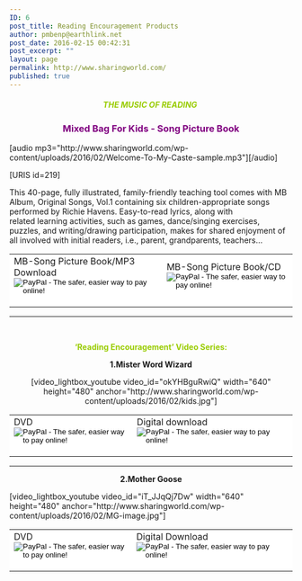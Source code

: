 ```yaml
---
ID: 6
post_title: Reading Encouragement Products
author: pmbenp@earthlink.net
post_date: 2016-02-15 00:42:31
post_excerpt: ""
layout: page
permalink: http://www.sharingworld.com/
published: true
---
```

<h5 style="text-align: center;"><span style="color: #99cc00;">THE<strong> MUSIC OF READING </strong></span></h5>
<h3 style="text-align: center;"><span style="color: #800080;"><strong>Mixed Bag For Kids - Song Picture Book</strong></span></h3>
[audio mp3="http://www.sharingworld.com/wp-content/uploads/2016/02/Welcome-To-My-Caste-sample.mp3"][/audio]

[URIS id=219]

This 40-page, fully illustrated, family-friendly teaching tool comes with MB Album, Original Songs, Vol.1 containing six children-appropriate songs performed by Richie Havens. Easy-to-read lyrics, along with related learning activities, such as games, dance/singing exercises, puzzles, and writing/drawing participation, makes for shared enjoyment of all involved with initial readers, i.e., parent, grandparents, teachers…
<table>
<tbody>
<tr>
<td style="background-color: #ffffff; border: 0;"><form action="https://www.paypal.com/cgi-bin/webscr" method="post" target="_top"><input name="cmd" type="hidden" value="_s-xclick" />
<input name="hosted_button_id" type="hidden" value="XUF77GQMNA23C" />MB-Song Picture Book/MP3 Download
<input alt="PayPal - The safer, easier way to pay online!" name="submit" src="https://www.paypalobjects.com/en_US/i/btn/btn_buynow_SM.gif" type="image" />
<img src="https://www.paypalobjects.com/en_US/i/scr/pixel.gif" alt="" width="1" height="1" border="0" /></form></td>
<td style="background-color: #ffffff; border: 0;"><form action="https://www.paypal.com/cgi-bin/webscr" method="post" target="_top"><input name="cmd" type="hidden" value="_s-xclick" />
<input name="hosted_button_id" type="hidden" value="8ZUGGKKDDZYS6" />MB-Song Picture Book/CD
<input alt="PayPal - The safer, easier way to pay online!" name="submit" src="https://www.paypalobjects.com/en_US/i/btn/btn_buynow_SM.gif" type="image" />
<img src="https://www.paypalobjects.com/en_US/i/scr/pixel.gif" alt="" width="1" height="1" border="0" /></form></td>
</tr>
</tbody>
</table>

<hr />

&nbsp;
<p style="text-align: center;"><span style="color: #99cc00;"><strong>‘Reading Encouragement’ Video Series: </strong></span></p>
<p style="text-align: center;"><strong>1.Mister Word Wizard</strong></p>

<p style="text-align: center;">[video_lightbox_youtube video_id="okYHBguRwiQ" width="640" height="480" anchor="http://www.sharingworld.com/wp-content/uploads/2016/02/kids.jpg"]</p>
<table width="90%">
<tbody>
<tr>
<td style="background-color: #ffffff; border: 0;"><form action="https://www.paypal.com/cgi-bin/webscr" method="post" target="_top"><input name="cmd" type="hidden" value="_s-xclick" />
<input name="hosted_button_id" type="hidden" value="BDY9TA7HVF4SS" />DVD
<input alt="PayPal - The safer, easier way to pay online!" name="submit" src="https://www.paypalobjects.com/en_US/i/btn/btn_buynow_SM.gif" type="image" />
<img src="https://www.paypalobjects.com/en_US/i/scr/pixel.gif" alt="" width="1" height="1" border="0" /></form></td>
<td style="background-color: #ffffff; border: 0;"><form action="https://www.paypal.com/cgi-bin/webscr" method="post" target="_top"><input name="cmd" type="hidden" value="_s-xclick" />
<input name="hosted_button_id" type="hidden" value="TNJAMNCVMC282" /> Digital download
<input alt="PayPal - The safer, easier way to pay online!" name="submit" src="https://www.paypalobjects.com/en_US/i/btn/btn_buynow_SM.gif" type="image" />
<img src="https://www.paypalobjects.com/en_US/i/scr/pixel.gif" alt="" width="1" height="1" border="0" /></form></td>
</tr>
</tbody>
</table>

<hr />
<p style="text-align: center;"><b>2.Mother Goose</b></p>
<p style="text-align: left;">[video_lightbox_youtube video_id="iT_JJqQj7Dw" width="640" height="480" anchor="http://www.sharingworld.com/wp-content/uploads/2016/02/MG-image.jpg"]</p>

<table style="height: 108px;" width="740">
<tbody>
<tr>
<td style="background-color: #ffffff; border: 0;"><form action="https://www.paypal.com/cgi-bin/webscr" method="post" target="_top"><input name="cmd" type="hidden" value="_s-xclick" />
<input name="hosted_button_id" type="hidden" value="9Q67ERBU9CLAS" />DVD
<input alt="PayPal - The safer, easier way to pay online!" name="submit" src="https://www.paypalobjects.com/en_US/i/btn/btn_buynow_SM.gif" type="image" />
<img src="https://www.paypalobjects.com/en_US/i/scr/pixel.gif" alt="" width="1" height="1" border="0" /></form></td>
<td style="background-color: #ffffff; border: 0;"><form action="https://www.paypal.com/cgi-bin/webscr" method="post" target="_top"><input name="cmd" type="hidden" value="_s-xclick" />
<input name="hosted_button_id" type="hidden" value="US5V9QNU4QU4W" />Digital Download
<input alt="PayPal - The safer, easier way to pay online!" name="submit" src="https://www.paypalobjects.com/en_US/i/btn/btn_buynow_SM.gif" type="image" />
<img src="https://www.paypalobjects.com/en_US/i/scr/pixel.gif" alt="" width="1" height="1" border="0" /></form></td>
</tr>
</tbody>
</table>
&nbsp;

&nbsp;